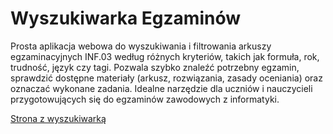 # Wyszukiwarka Egzaminów

Prosta aplikacja webowa do wyszukiwania i filtrowania arkuszy egzaminacyjnych INF.03 według różnych kryteriów, takich jak formuła, rok, trudność, język czy tagi. Pozwala szybko znaleźć potrzebny egzamin, sprawdzić dostępne materiały (arkusz, rozwiązania, zasady oceniania) oraz oznaczać wykonane zadania. 
Idealne narzędzie dla uczniów i nauczycieli przygotowujących się do egzaminów zawodowych z informatyki.

[Strona z wyszukiwarką](https://chr1skyy.github.io/EgzaminZawodowyINF03-Wyszukiwarka/)